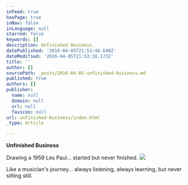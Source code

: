 ```yaml
---
inFeed: true
hasPage: true
inNav: false
inLanguage: null
starred: false
keywords: []
description: Unfinished Business.
datePublished: '2016-04-05T21:53:48.640Z'
dateModified: '2016-04-05T21:53:38.173Z'
title: ''
author: []
sourcePath: _posts/2016-04-05-unfinished-business.md
published: true
authors: []
publisher:
  name: null
  domain: null
  url: null
  favicon: null
url: unfinished-business/index.html
_type: Article

---
```

**Unfinished Business**

Drawing a 1959 Les Paul... started but never finished.
![](https://the-grid-user-content.s3-us-west-2.amazonaws.com/4a370c3e-62e4-4bce-89c4-353f4682cbb5.jpg)

Like a musician's journey... always listening, always learning, but never sitting still.